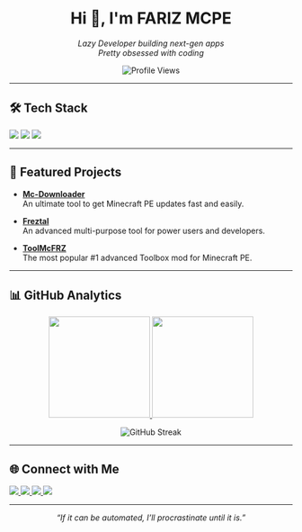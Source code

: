 <div align="center">
  <h1>Hi 👋, I'm FARIZ MCPE</h1>
  <p>
    <em>Lazy Developer building next-gen apps <br>
    Pretty obsessed with coding</em>
  </p>
  <img src="https://komarev.com/ghpvc/?username=farizmcpe&style=flat-square" alt="Profile Views"/>
</div>

---

## 🛠️ Tech Stack

<p>
  <img src="https://img.shields.io/badge/Java-ED8B00?style=for-the-badge&logo=java&logoColor=white"/>
  <img src="https://img.shields.io/badge/JavaScript-F7DF1E?style=for-the-badge&logo=javascript&logoColor=black"/>
  <img src="https://img.shields.io/badge/HTML5-E34F26?style=for-the-badge&logo=html5&logoColor=white"/>
</p>

---

## 🚀 Featured Projects

- **[Mc-Downloader](https://github.com/farizmcpe/mc-downloader)**<br>
  An ultimate tool to get Minecraft PE updates fast and easily.

- **[Freztal](https://github.com/farizmcpe/freztal)**<br>
  An advanced multi-purpose tool for power users and developers.

- **[ToolMcFRZ](https://github.com/farizmcpe/toolmcfrz)**<br>
  The most popular #1 advanced Toolbox mod for Minecraft PE.

---

## 📊 GitHub Analytics

<div align="center">

<p align="center">
  <a href="https://github.com/farizmcpe">
    <img height="180em" src="https://github-readme-stats.vercel.app/api?username=farizmcpe&show_icons=true&theme=vision-friendly-dark&include_all_commits=true&count_private=true&hide_border=true"/>
    <img height="180em" src="https://github-readme-stats.vercel.app/api/top-langs/?username=farizmcpe&layout=compact&langs_count=8&theme=vision-friendly-dark&hide_border=true"/>
  </a>
</p>

<p align="center">
  <img src="https://github-readme-streak-stats.herokuapp.com/?user=farizmcpe&theme=vision-friendly-dark&hide_border=true" alt="GitHub Streak">
</p>

</div>

---

## 🌐 Connect with Me

<p align="left">
  <a href="https://youtube.com/c/FARIZMCPE">
    <img src="https://img.shields.io/badge/YouTube-FF0000?style=for-the-badge&logo=youtube&logoColor=white"/>
  </a>
  <a href="https://instagram.com/farizmcpe">
    <img src="https://img.shields.io/badge/Instagram-E4405F?style=for-the-badge&logo=instagram&logoColor=white"/>
  </a>
  <a href="https://dsc.gg/farizstudios">
    <img src="https://img.shields.io/badge/Discord-5865F2?style=for-the-badge&logo=discord&logoColor=white"/>
  </a>
  <a href="https://farizstudios.netlify.app">
    <img src="https://img.shields.io/badge/Website-000000?style=for-the-badge&logo=About.me&logoColor=white"/>
  </a>
</p>

---

<p align="center">
  <em>“If it can be automated, I’ll procrastinate until it is.”</em>
</p>
